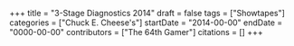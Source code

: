 +++
title = "3-Stage Diagnostics 2014"
draft = false
tags = ["Showtapes"]
categories = ["Chuck E. Cheese's"]
startDate = "2014-00-00"
endDate = "0000-00-00"
contributors = ["The 64th Gamer"]
citations = []
+++
